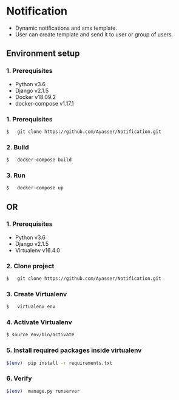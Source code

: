 # Notification

* Dynamic notifications and sms template.
* User can create template and send it to user or group of users.



## Environment setup

### 1. Prerequisites

* Python v3.6
* Django v2.1.5
* Docker v18.09.2
* docker-compose v1.17.1
### 1. Prerequisites

```sh
$   git clone https://github.com/Ayasser/Notification.git
```
### 2. Build
```sh
$   docker-compose build
 ```
### 3. Run
```sh
$   docker-compose up
 ```
 
## OR

### 1. Prerequisites

* Python v3.6
* Django v2.1.5
* Virtualenv v16.4.0

### 2. Clone project


```sh
$   git clone https://github.com/Ayasser/Notification.git
```
    
### 3. Create Virtualenv

```sh
$   virtualenv env
 ```

### 4. Activate Virtualenv

```sh
$ source env/bin/activate
```

### 5. Install required packages inside virtualenv

```sh
$(env)  pip install -r requirements.txt
```

### 6. Verify

```sh
$(env)  manage.py runserver
```
